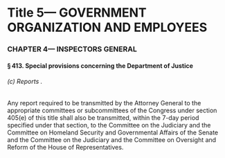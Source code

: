 
# Title 5— GOVERNMENT ORGANIZATION AND EMPLOYEES
### CHAPTER 4— INSPECTORS GENERAL
#### § 413. Special provisions concerning the Department of Justice
###### (c) Reports .

Any report required to be transmitted by the Attorney General to the appropriate committees or subcommittees of the Congress under section 405(e) of this title shall also be transmitted, within the 7-day period specified under that section, to the Committee on the Judiciary and the Committee on Homeland Security and Governmental Affairs of the Senate and the Committee on the Judiciary and the Committee on Oversight and Reform of the House of Representatives.

